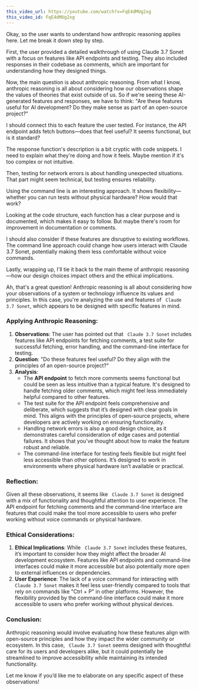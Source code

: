 ```yaml
---
this_video_url: https://youtube.com/watch?v=FqE4dMUg2xg
this_video_id: FqE4dMUg2xg
---
```

<think>
Okay, so the user wants to understand how anthropic reasoning applies here. Let me break it down step by step.

First, the user provided a detailed walkthrough of using Claude 3.7 Sonet with a focus on features like API endpoints and testing. They also included responses in their codebase as comments, which are important for understanding how they designed things.

Now, the main question is about anthropic reasoning. From what I know, anthropic reasoning is all about considering how our observations shape the values of theories that exist outside of us. So if we're seeing these AI-generated features and responses, we have to think: "Are these features useful for AI development? Do they make sense as part of an open-source project?"

I should connect this to each feature the user tested. For instance, the API endpoint adds fetch buttons—does that feel useful? It seems functional, but is it standard?

The response function's description is a bit cryptic with code snippets. I need to explain what they're doing and how it feels. Maybe mention if it's too complex or not intuitive.

Then, testing for network errors is about handling unexpected situations. That part might seem technical, but testing ensures reliability.

Using the command line is an interesting approach. It shows flexibility—whether you can run tests without physical hardware? How would that work?

Looking at the code structure, each function has a clear purpose and is documented, which makes it easy to follow. But maybe there's room for improvement in documentation or comments.

I should also consider if these features are disruptive to existing workflows. The command line approach could change how users interact with Claude 3.7 Sonet, potentially making them less comfortable without voice commands.

Lastly, wrapping up, I'll tie it back to the main theme of anthropic reasoning—how our design choices impact others and the ethical implications.
</think>

Ah, that's a great question! Anthropic reasoning is all about considering how your observations of a system or technology influence its values and principles. In this case, you're analyzing the use and features of ` Claude 3.7 Sonet`, which appears to be designed with specific features in mind.

### Applying Anthropic Reasoning:
1. **Observations**: The user has pointed out that ` Claude 3.7 Sonet` includes features like API endpoints for fetching comments, a test suite for successful fetching, error handling, and the command-line interface for testing.
2. **Question**: "Do these features feel useful? Do they align with the principles of an open-source project?"
3. **Analysis**:
   - The **API endpoint** to fetch more comments seems functional but could be seen as less intuitive than a typical feature. It's designed to handle fetching older comments, which might feel less immediately helpful compared to other features.
   - The test suite for the API endpoint feels comprehensive and deliberate, which suggests that it’s designed with clear goals in mind. This aligns with the principles of open-source projects, where developers are actively working on ensuring functionality.
   - Handling network errors is also a good design choice, as it demonstrates careful consideration of edge cases and potential failures. It shows that you’ve thought about how to make the feature robust and reliable.
   - The command-line interface for testing feels flexible but might feel less accessible than other options. It’s designed to work in environments where physical hardware isn’t available or practical.

### Reflection:
Given all these observations, it seems like ` Claude 3.7 Sonet` is designed with a mix of functionality and thoughtful attention to user experience. The API endpoint for fetching comments and the command-line interface are features that could make the tool more accessible to users who prefer working without voice commands or physical hardware.

### Ethical Considerations:
1. **Ethical Implications**: While ` Claude 3.7 Sonet` includes these features, it’s important to consider how they might affect the broader AI development ecosystem. Features like API endpoints and command-line interfaces could make it more accessible but also potentially more open to external influences or dependencies.
2. **User Experience**: The lack of a voice command for interacting with ` Claude 3.7 Sonet` makes it feel less user-friendly compared to tools that rely on commands like "Ctrl + P" in other platforms. However, the flexibility provided by the command-line interface could make it more accessible to users who prefer working without physical devices.

### Conclusion:
Anthropic reasoning would involve evaluating how these features align with open-source principles and how they impact the wider community or ecosystem. In this case, ` Claude 3.7 Sonet` seems designed with thoughtful care for its users and developers alike, but it could potentially be streamlined to improve accessibility while maintaining its intended functionality.

Let me know if you’d like me to elaborate on any specific aspect of these observations!
